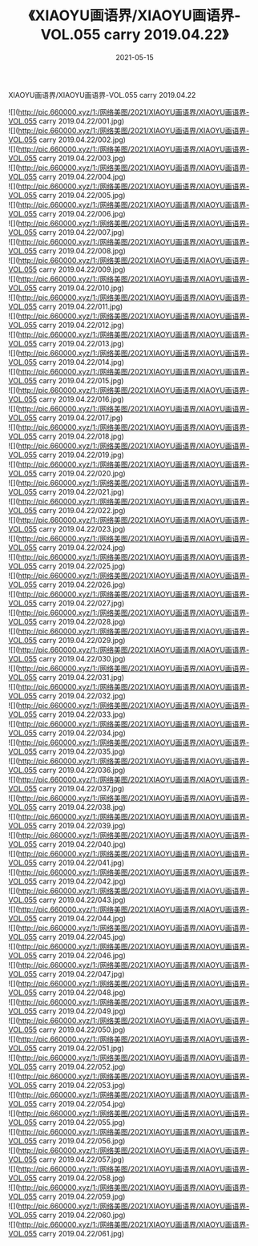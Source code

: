 ﻿---
layout: post
title:  《XIAOYU画语界/XIAOYU画语界-VOL.055 carry 2019.04.22》
date:   2021-05-15
img: http://pic.660000.xyz/1:/网络美图/2021/XIAOYU画语界/XIAOYU画语界-VOL.055 carry 2019.04.22/000.jpg
categories: [美女, 清纯, 唯美]
---

XIAOYU画语界/XIAOYU画语界-VOL.055 carry 2019.04.22

 ![](http://pic.660000.xyz/1:/网络美图/2021/XIAOYU画语界/XIAOYU画语界-VOL.055 carry 2019.04.22/001.jpg) <br>![](http://pic.660000.xyz/1:/网络美图/2021/XIAOYU画语界/XIAOYU画语界-VOL.055 carry 2019.04.22/002.jpg) <br>![](http://pic.660000.xyz/1:/网络美图/2021/XIAOYU画语界/XIAOYU画语界-VOL.055 carry 2019.04.22/003.jpg) <br>![](http://pic.660000.xyz/1:/网络美图/2021/XIAOYU画语界/XIAOYU画语界-VOL.055 carry 2019.04.22/004.jpg) <br>![](http://pic.660000.xyz/1:/网络美图/2021/XIAOYU画语界/XIAOYU画语界-VOL.055 carry 2019.04.22/005.jpg) <br>![](http://pic.660000.xyz/1:/网络美图/2021/XIAOYU画语界/XIAOYU画语界-VOL.055 carry 2019.04.22/006.jpg) <br>![](http://pic.660000.xyz/1:/网络美图/2021/XIAOYU画语界/XIAOYU画语界-VOL.055 carry 2019.04.22/007.jpg) <br>![](http://pic.660000.xyz/1:/网络美图/2021/XIAOYU画语界/XIAOYU画语界-VOL.055 carry 2019.04.22/008.jpg) <br>![](http://pic.660000.xyz/1:/网络美图/2021/XIAOYU画语界/XIAOYU画语界-VOL.055 carry 2019.04.22/009.jpg) <br>![](http://pic.660000.xyz/1:/网络美图/2021/XIAOYU画语界/XIAOYU画语界-VOL.055 carry 2019.04.22/010.jpg) <br>![](http://pic.660000.xyz/1:/网络美图/2021/XIAOYU画语界/XIAOYU画语界-VOL.055 carry 2019.04.22/011.jpg) <br>![](http://pic.660000.xyz/1:/网络美图/2021/XIAOYU画语界/XIAOYU画语界-VOL.055 carry 2019.04.22/012.jpg) <br>![](http://pic.660000.xyz/1:/网络美图/2021/XIAOYU画语界/XIAOYU画语界-VOL.055 carry 2019.04.22/013.jpg) <br>![](http://pic.660000.xyz/1:/网络美图/2021/XIAOYU画语界/XIAOYU画语界-VOL.055 carry 2019.04.22/014.jpg) <br>![](http://pic.660000.xyz/1:/网络美图/2021/XIAOYU画语界/XIAOYU画语界-VOL.055 carry 2019.04.22/015.jpg) <br>![](http://pic.660000.xyz/1:/网络美图/2021/XIAOYU画语界/XIAOYU画语界-VOL.055 carry 2019.04.22/016.jpg) <br>![](http://pic.660000.xyz/1:/网络美图/2021/XIAOYU画语界/XIAOYU画语界-VOL.055 carry 2019.04.22/017.jpg) <br>![](http://pic.660000.xyz/1:/网络美图/2021/XIAOYU画语界/XIAOYU画语界-VOL.055 carry 2019.04.22/018.jpg) <br>![](http://pic.660000.xyz/1:/网络美图/2021/XIAOYU画语界/XIAOYU画语界-VOL.055 carry 2019.04.22/019.jpg) <br>![](http://pic.660000.xyz/1:/网络美图/2021/XIAOYU画语界/XIAOYU画语界-VOL.055 carry 2019.04.22/020.jpg) <br>![](http://pic.660000.xyz/1:/网络美图/2021/XIAOYU画语界/XIAOYU画语界-VOL.055 carry 2019.04.22/021.jpg) <br>![](http://pic.660000.xyz/1:/网络美图/2021/XIAOYU画语界/XIAOYU画语界-VOL.055 carry 2019.04.22/022.jpg) <br>![](http://pic.660000.xyz/1:/网络美图/2021/XIAOYU画语界/XIAOYU画语界-VOL.055 carry 2019.04.22/023.jpg) <br>![](http://pic.660000.xyz/1:/网络美图/2021/XIAOYU画语界/XIAOYU画语界-VOL.055 carry 2019.04.22/024.jpg) <br>![](http://pic.660000.xyz/1:/网络美图/2021/XIAOYU画语界/XIAOYU画语界-VOL.055 carry 2019.04.22/025.jpg) <br>![](http://pic.660000.xyz/1:/网络美图/2021/XIAOYU画语界/XIAOYU画语界-VOL.055 carry 2019.04.22/026.jpg) <br>![](http://pic.660000.xyz/1:/网络美图/2021/XIAOYU画语界/XIAOYU画语界-VOL.055 carry 2019.04.22/027.jpg) <br>![](http://pic.660000.xyz/1:/网络美图/2021/XIAOYU画语界/XIAOYU画语界-VOL.055 carry 2019.04.22/028.jpg) <br>![](http://pic.660000.xyz/1:/网络美图/2021/XIAOYU画语界/XIAOYU画语界-VOL.055 carry 2019.04.22/029.jpg) <br>![](http://pic.660000.xyz/1:/网络美图/2021/XIAOYU画语界/XIAOYU画语界-VOL.055 carry 2019.04.22/030.jpg) <br>![](http://pic.660000.xyz/1:/网络美图/2021/XIAOYU画语界/XIAOYU画语界-VOL.055 carry 2019.04.22/031.jpg) <br>![](http://pic.660000.xyz/1:/网络美图/2021/XIAOYU画语界/XIAOYU画语界-VOL.055 carry 2019.04.22/032.jpg) <br>![](http://pic.660000.xyz/1:/网络美图/2021/XIAOYU画语界/XIAOYU画语界-VOL.055 carry 2019.04.22/033.jpg) <br>![](http://pic.660000.xyz/1:/网络美图/2021/XIAOYU画语界/XIAOYU画语界-VOL.055 carry 2019.04.22/034.jpg) <br>![](http://pic.660000.xyz/1:/网络美图/2021/XIAOYU画语界/XIAOYU画语界-VOL.055 carry 2019.04.22/035.jpg) <br>![](http://pic.660000.xyz/1:/网络美图/2021/XIAOYU画语界/XIAOYU画语界-VOL.055 carry 2019.04.22/036.jpg) <br>![](http://pic.660000.xyz/1:/网络美图/2021/XIAOYU画语界/XIAOYU画语界-VOL.055 carry 2019.04.22/037.jpg) <br>![](http://pic.660000.xyz/1:/网络美图/2021/XIAOYU画语界/XIAOYU画语界-VOL.055 carry 2019.04.22/038.jpg) <br>![](http://pic.660000.xyz/1:/网络美图/2021/XIAOYU画语界/XIAOYU画语界-VOL.055 carry 2019.04.22/039.jpg) <br>![](http://pic.660000.xyz/1:/网络美图/2021/XIAOYU画语界/XIAOYU画语界-VOL.055 carry 2019.04.22/040.jpg) <br>![](http://pic.660000.xyz/1:/网络美图/2021/XIAOYU画语界/XIAOYU画语界-VOL.055 carry 2019.04.22/041.jpg) <br>![](http://pic.660000.xyz/1:/网络美图/2021/XIAOYU画语界/XIAOYU画语界-VOL.055 carry 2019.04.22/042.jpg) <br>![](http://pic.660000.xyz/1:/网络美图/2021/XIAOYU画语界/XIAOYU画语界-VOL.055 carry 2019.04.22/043.jpg) <br>![](http://pic.660000.xyz/1:/网络美图/2021/XIAOYU画语界/XIAOYU画语界-VOL.055 carry 2019.04.22/044.jpg) <br>![](http://pic.660000.xyz/1:/网络美图/2021/XIAOYU画语界/XIAOYU画语界-VOL.055 carry 2019.04.22/045.jpg) <br>![](http://pic.660000.xyz/1:/网络美图/2021/XIAOYU画语界/XIAOYU画语界-VOL.055 carry 2019.04.22/046.jpg) <br>![](http://pic.660000.xyz/1:/网络美图/2021/XIAOYU画语界/XIAOYU画语界-VOL.055 carry 2019.04.22/047.jpg) <br>![](http://pic.660000.xyz/1:/网络美图/2021/XIAOYU画语界/XIAOYU画语界-VOL.055 carry 2019.04.22/048.jpg) <br>![](http://pic.660000.xyz/1:/网络美图/2021/XIAOYU画语界/XIAOYU画语界-VOL.055 carry 2019.04.22/049.jpg) <br>![](http://pic.660000.xyz/1:/网络美图/2021/XIAOYU画语界/XIAOYU画语界-VOL.055 carry 2019.04.22/050.jpg) <br>![](http://pic.660000.xyz/1:/网络美图/2021/XIAOYU画语界/XIAOYU画语界-VOL.055 carry 2019.04.22/051.jpg) <br>![](http://pic.660000.xyz/1:/网络美图/2021/XIAOYU画语界/XIAOYU画语界-VOL.055 carry 2019.04.22/052.jpg) <br>![](http://pic.660000.xyz/1:/网络美图/2021/XIAOYU画语界/XIAOYU画语界-VOL.055 carry 2019.04.22/053.jpg) <br>![](http://pic.660000.xyz/1:/网络美图/2021/XIAOYU画语界/XIAOYU画语界-VOL.055 carry 2019.04.22/054.jpg) <br>![](http://pic.660000.xyz/1:/网络美图/2021/XIAOYU画语界/XIAOYU画语界-VOL.055 carry 2019.04.22/055.jpg) <br>![](http://pic.660000.xyz/1:/网络美图/2021/XIAOYU画语界/XIAOYU画语界-VOL.055 carry 2019.04.22/056.jpg) <br>![](http://pic.660000.xyz/1:/网络美图/2021/XIAOYU画语界/XIAOYU画语界-VOL.055 carry 2019.04.22/057.jpg) <br>![](http://pic.660000.xyz/1:/网络美图/2021/XIAOYU画语界/XIAOYU画语界-VOL.055 carry 2019.04.22/058.jpg) <br>![](http://pic.660000.xyz/1:/网络美图/2021/XIAOYU画语界/XIAOYU画语界-VOL.055 carry 2019.04.22/059.jpg) <br>![](http://pic.660000.xyz/1:/网络美图/2021/XIAOYU画语界/XIAOYU画语界-VOL.055 carry 2019.04.22/060.jpg) <br>![](http://pic.660000.xyz/1:/网络美图/2021/XIAOYU画语界/XIAOYU画语界-VOL.055 carry 2019.04.22/061.jpg) <br>